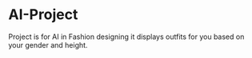 # AI-Project
Project is for AI in Fashion designing it displays outfits for you based on your gender and height.
